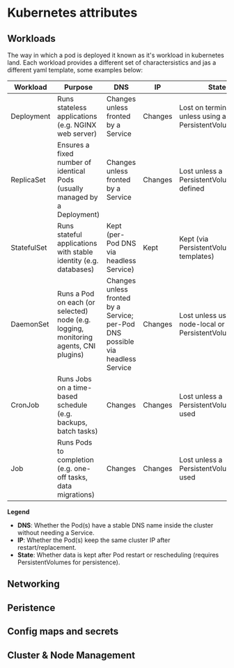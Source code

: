 # Kubernetes attributes

## Workloads

The way in which a pod is deployed it known as it's workload in kubernetes land. Each workload provides a different set of charactersistics and jas a different yaml template, some examples below:

| Workload     | Purpose | DNS | IP | State | Example |
| ------------ | ------- | --- | -- | ----- | ------- |
| Deployment   | Runs stateless applications (e.g. NGINX web server) | Changes unless fronted by a Service | Changes | Lost on termination unless using a PersistentVolume | [deployment.yaml](../manifests/examples/workloads/deployment.yaml) |
| ReplicaSet   | Ensures a fixed number of identical Pods (usually managed by a Deployment) | Changes unless fronted by a Service | Changes | Lost unless a PersistentVolume is defined | [replicaset.yaml](../manifests/examples/workloads/replicaset.yaml) |
| StatefulSet  | Runs stateful applications with stable identity (e.g. databases) | Kept (per-Pod DNS via headless Service) | Kept | Kept (via PersistentVolumeClaim templates) | [statefulset.yaml](../manifests/examples/workloads/statefulset.yaml) |
| DaemonSet    | Runs a Pod on each (or selected) node (e.g. logging, monitoring agents, CNI plugins) | Changes unless fronted by a Service; per-Pod DNS possible via headless Service | Changes | Lost unless using node-local or network PersistentVolume | [daemonset.yaml](../manifests/examples/workloads/daemonset.yaml) |
| CronJob      | Runs Jobs on a time-based schedule (e.g. backups, batch tasks) | Changes | Changes | Lost unless a PersistentVolume is used | [cronjob.yaml](../manifests/examples/workloads/cronjob.yaml) |
| Job          | Runs Pods to completion (e.g. one-off tasks, data migrations) | Changes | Changes | Lost unless a PersistentVolume is used | [job.yaml](../manifests/examples/workloads/job.yaml) |

**Legend** 

- **DNS**: Whether the Pod(s) have a stable DNS name inside the cluster without needing a Service.  
- **IP**: Whether the Pod(s) keep the same cluster IP after restart/replacement.  
- **State**: Whether data is kept after Pod restart or rescheduling (requires PersistentVolumes for persistence).  

## Networking

## Peristence

## Config maps and secrets

## Cluster & Node Management

